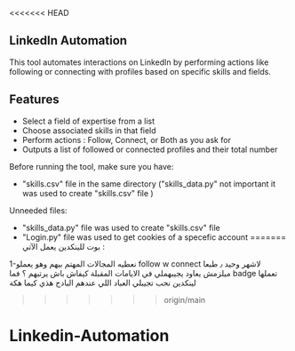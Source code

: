 <<<<<<< HEAD

## LinkedIn Automation

This tool automates interactions on LinkedIn by performing actions like following or connecting with profiles based on specific skills and fields. 


## Features

- Select a field of expertise from a list
- Choose associated skills in that field
- Perform actions : Follow, Connect, or Both as you ask for 
- Outputs a list of followed or connected profiles and their total number





Before running the tool, make sure you have:

- "skills.csv" file  in the same directory ("skills_data.py" not important it was used to create "skills.csv" file )

Unneeded files:
- "skills_data.py" file was used to create "skills.csv" file 
- "Login.py" file was used to get cookies of a specefic account 
=======
بوت للينكدين يعمل الآتي : 
 
1-نعطيه المجالات المهتم بيهم وهو يعملو follow w connect لاشهر وحيد ٫ طبعا ميلزمش يعاود يجيبهملي في الايامات المقبلة 
كيفاش باش يرتبهم ؟ فما badge تعملها لينكدين نحب تجيبلي العباد اللي عندهم البادج هذي كيما هكة 
>>>>>>> origin/main
# Linkedin-Automation
